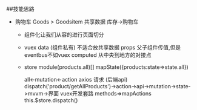##技能思路

  - 购物车
    Goods > Goodsitem
    共享数据 库存->购物车
    - 组件化让我们从容的进行页面切分
    - vuex data (组件私有) 不适合放共享数据
      props 父子组件传值,但是eventbus不如vuex
      computed 从中央到地方的对接点
    - 
      store module(products.all)[]
      mapState({products:state=>state.all})

      all<-mutation<-action axios 请求 (后端api)
    dispatch('product/getAllProducts')->action->api->mutation->state->mvvm->界面 vuex开发套路
    methods=>mapActions
    this.$store.dispatch()
